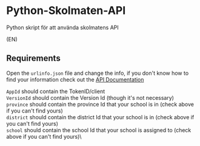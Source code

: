 # Python-Skolmaten-API
Python skript för att använda skolmatens API

(EN)

## Requirements

Open the `urlinfo.json` file and change the info, if you don't know how to find your information check out the [API Documentation](https://skolmaten.se/about/api/)

`AppId` should contain the TokenID/client\
`VersionId` should contain the Version Id (though it's not necessary)\
`province` should contain the province Id that your school is in (check above if you can't find yours)\
`district` should contain the district Id that your school is in (check above if you can't find yours)\
`school` should contain the school Id that your school is assigned to (check above if you can't find yours)\
